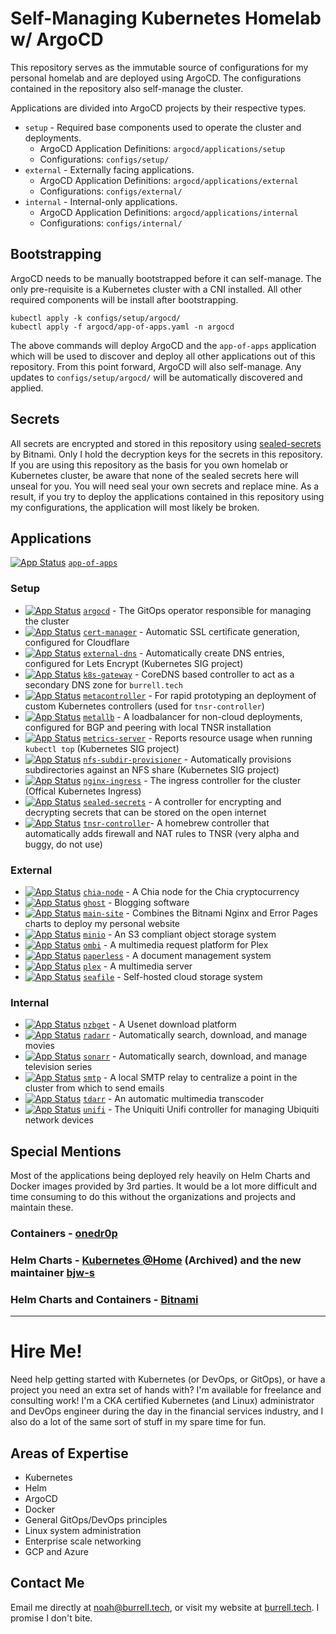 # Self-Managing Kubernetes Homelab w/ ArgoCD

This repository serves as the immutable source of configurations for my personal homelab and are deployed using ArgoCD. The configurations contained in the repository also self-manage the cluster.

Applications are divided into ArgoCD projects by their respective types.

- `setup` - Required base components used to operate the cluster and deployments.
  - ArgoCD Application Definitions: `argocd/applications/setup`
  - Configurations: `configs/setup/`
- `external` - Externally facing applications.
  - ArgoCD Application Definitions: `argocd/applications/external`
  - Configurations: `configs/external/`
- `internal` - Internal-only applications.
  - ArgoCD Application Definitions: `argocd/applications/internal`
  - Configurations: `configs/internal/`

## Bootstrapping

ArgoCD needs to be manually bootstrapped before it can self-manage. The only pre-requisite is a Kubernetes cluster with a CNI installed. All other required components will be install after bootstrapping.

```
kubectl apply -k configs/setup/argocd/
kubectl apply -f argocd/app-of-apps.yaml -n argocd
```

The above commands will deploy ArgoCD and the `app-of-apps` application which will be used to discover and deploy all other applications out of this repository. From this point forward, ArgoCD will also self-manage. Any updates to `configs/setup/argocd/` will be automatically discovered and applied.

## Secrets

All secrets are encrypted and stored in this repository using [sealed-secrets](https://github.com/bitnami-labs/sealed-secrets) by Bitnami. Only I hold the decryption keys for the secrets in this repository. If you are using this repository as the basis for you own homelab or Kubernetes cluster, be aware that none of the sealed secrets here will unseal for you. You will need seal your own secrets and replace mine. As a result, if you try to deploy the applications contained in this repository using my configurations, the application will most likely be broken.

## Applications

[![App Status](https://app-status.burrell.tech/api/badge?name=app-of-apps&revision=true)]() [`app-of-apps`](argocd/app-of-apps.yaml)

### Setup

- [![App Status](https://app-status.burrell.tech/api/badge?name=argocd&revision=true)]() [`argocd`](https://argoproj.github.io/cd/) - The GitOps operator responsible for managing the cluster
- [![App Status](https://app-status.burrell.tech/api/badge?name=cert-manager&revision=true)]() [`cert-manager`](https://cert-manager.io/) - Automatic SSL certificate generation, configured for Cloudflare
- [![App Status](https://app-status.burrell.tech/api/badge?name=external-dns&revision=true)]() [`external-dns`](https://github.com/kubernetes-sigs/external-dns) - Automatically create DNS entries, configured for Lets Encrypt (Kubernetes SIG project)
- [![App Status](https://app-status.burrell.tech/api/badge?name=k8s-gateway&revision=true)]() [`k8s-gateway`](https://github.com/ori-edge/k8s_gateway) - CoreDNS based controller to act as a secondary DNS zone for `burrell.tech`
- [![App Status](https://app-status.burrell.tech/api/badge?name=metacontroller&revision=true)]() [`metacontroller`](https://metacontroller.github.io/metacontroller/intro.html) - For rapid prototyping an deployment of custom Kubernetes controllers (used for `tnsr-controller`)
- [![App Status](https://app-status.burrell.tech/api/badge?name=metallb&revision=true)]() [`metallb`](https://metallb.universe.tf/) - A loadbalancer for non-cloud deployments, configured for BGP and peering with local TNSR installation
- [![App Status](https://app-status.burrell.tech/api/badge?name=metrics-server&revision=true)]() [`metrics-server`](https://github.com/kubernetes-sigs/metrics-server) - Reports resource usage when running `kubectl top` (Kubernetes SIG project)
- [![App Status](https://app-status.burrell.tech/api/badge?name=nfs-subdir-provisioner&revision=true)]() [`nfs-subdir-provisioner`](https://github.com/kubernetes-sigs/nfs-subdir-external-provisioner) - Automatically provisions subdirectories against an NFS share (Kubernetes SIG project)
- [![App Status](https://app-status.burrell.tech/api/badge?name=nginx-ingress&revision=true)]() [`nginx-ingress`](https://github.com/kubernetes/ingress-nginx) - The ingress controller for the cluster (Offical Kubernetes Ingress)
- [![App Status](https://app-status.burrell.tech/api/badge?name=sealed-secrets&revision=true)]() [`sealed-secrets`](https://github.com/bitnami-labs/sealed-secrets) - A controller for encrypting and decrypting secrets that can be stored on the open internet
- [![App Status](https://app-status.burrell.tech/api/badge?name=tnsr-controller&revision=true)]() [`tnsr-controller`](https://github.com/noahburrell0/tnsr-controller)- A homebrew controller that automatically adds firewall and NAT rules to TNSR (very alpha and buggy, do not use)

### External

- [![App Status](https://app-status.burrell.tech/api/badge?name=chia-node&revision=true)]() [`chia-node`](https://github.com/Chia-Network/chia-docker) - A Chia node for the Chia cryptocurrency
- [![App Status](https://app-status.burrell.tech/api/badge?name=ghost&revision=true)]() [`ghost`](https://ghost.org/) - Blogging software
- [![App Status](https://app-status.burrell.tech/api/badge?name=main-site&revision=true)]() [`main-site`](https://github.com/noahburrell0/burrell-tech) - Combines the Bitnami Nginx and Error Pages charts to deploy my personal website
- [![App Status](https://app-status.burrell.tech/api/badge?name=minio&revision=true)]() [`minio`](https://min.io/) - An S3 compliant object storage system
- [![App Status](https://app-status.burrell.tech/api/badge?name=ombi&revision=true)]() [`ombi`](https://ombi.io/) - A multimedia request platform for Plex
- [![App Status](https://app-status.burrell.tech/api/badge?name=paperless&revision=true)]() [`paperless`](https://docs.paperless-ngx.com/) - A document management system
- [![App Status](https://app-status.burrell.tech/api/badge?name=plex&revision=true)]() [`plex`](https://www.plex.tv/) - A multimedia server 
- [![App Status](https://app-status.burrell.tech/api/badge?name=seafile&revision=true)]() [`seafile`](https://www.seafile.com/) - Self-hosted cloud storage system

### Internal

- [![App Status](https://app-status.burrell.tech/api/badge?name=nzbget&revision=true)]() [`nzbget`](https://nzbget.net/) - A Usenet download platform
- [![App Status](https://app-status.burrell.tech/api/badge?name=radarr&revision=true)]() [`radarr`](https://radarr.video/) - Automatically search, download, and manage movies
- [![App Status](https://app-status.burrell.tech/api/badge?name=sonarr&revision=true)]() [`sonarr`](https://sonarr.tv/) - Automatically search, download, and manage television series
- [![App Status](https://app-status.burrell.tech/api/badge?name=smtp&revision=true)]() [`smtp`](https://github.com/djjudas21/smtp-relay) - A local SMTP relay to centralize a point in the cluster from which to send emails
- [![App Status](https://app-status.burrell.tech/api/badge?name=tdarr&revision=true)]() [`tdarr`](https://tdarr.io/) - An automatic multimedia transcoder
- [![App Status](https://app-status.burrell.tech/api/badge?name=unifi&revision=true)]() [`unifi`](https://www.ui.com/download/unifi/) - The Uniquiti Unifi controller for managing Ubiquiti network devices

## Special Mentions

Most of the applications being deployed rely heavily on Helm Charts and Docker images provided by 3rd parties. It would be a lot more difficult and time consuming to do this without the organizations and projects and maintain these.

### Containers - [onedr0p](https://github.com/onedr0p/containers) 

### Helm Charts - [Kubernetes @Home](https://github.com/k8s-at-home) (Archived) and the new maintainer [bjw-s](https://github.com/bjw-s)

### Helm Charts and Containers - [Bitnami](https://bitnami.com/stacks/helm)

---

# Hire Me!

Need help getting started with Kubernetes (or DevOps, or GitOps), or have a project you need an extra set of hands with? I'm available for freelance and consulting work! I'm a CKA certified Kubernetes (and Linux) administrator and DevOps engineer during the day in the financial services industry, and I also do a lot of the same sort of stuff in my spare time for fun.

## Areas of Expertise

- Kubernetes
- Helm
- ArgoCD
- Docker
- General GitOps/DevOps principles
- Linux system administration
- Enterprise scale networking
- GCP and Azure

## Contact Me

Email me directly at [noah@burrell.tech](mailto:noah@burrell.tech), or visit my website at [burrell.tech](https://burrell.tech). I promise I don't bite.